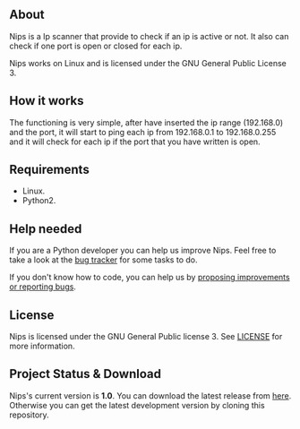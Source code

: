 ## About
Nips is a Ip scanner that provide to check if an ip is active or not. It also can check if one port is open or closed for each ip.

Nips works on Linux and is licensed under the GNU General Public License 3.

## How it works
The functioning is very simple, after have inserted the ip range (192.168.0) and the port, it will start to ping each ip from 192.168.0.1 to 192.168.0.255 and it will check for each ip if the port that you have written is open.

## Requirements
* Linux.
* Python2.

## Help needed
If you are a Python developer you can help us improve Nips. Feel free to take a look at the <a href="https://github.com/Fabrimat/Nips/issues">bug tracker</a> for some tasks to do.

If you don't know how to code, you can help us by <a href="https://github.com/Fabrimat/Nips/issues">proposing improvements or reporting bugs</a>.

## License
Nips is licensed under the GNU General Public license 3. See [LICENSE](LICENSE) for more information.

## Project Status & Download
Nips's current version is **1.0**. You can download the latest release from <a href="https://github.com/Fabrimat/Nips/archive/master.zip">here</a>. Otherwise you can get the latest development version by cloning this repository.
